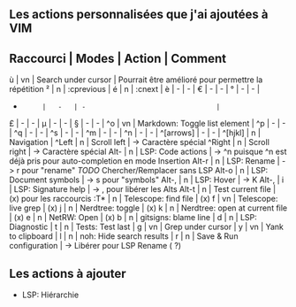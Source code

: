 ## Les actions personnalisées que j'ai ajoutées à VIM

 Raccourci  | Modes | Action                            |   Comment
------------------------------------------------------------------------------------------------------------------
 ù          |  vn   | Search under cursor               |   Pourrait être amélioré pour permettre la répétition
 ²          |   n   | :cprevious                        |
 é          |   n   | :cnext                            |
 è          |   -   | -                                 |
 €          |   -   | -                                 |
 °          |   -   | -                                 |
 +          |   -   | -                                 |
 £          |   -   | -                                 |
 µ          |   -   | -                                 |
 §          |   -   | -                                 |
 ^o         |  vn   | Markdown: Toggle list element     |
 ^p         |   -   | -                                 |
 ^q         |   -   | -                                 |
 ^s         |   -   | -                                 |
 ^m         |   -   | -                                 |
 ^n         |   -   | -                                 |
 ^[arrows]  |   -   | -                                 |
 ^[hjkl]    |   n   | Navigation                        |
 ^Left      |   n   | Scroll left                       |   -> Caractère spécial
 ^Right     |   n   | Scroll right                      |   -> Caractère spécial
 Alt-<CR>   |   n   | LSP: Code actions                 |   -> ^n puisque ^n est déjà pris pour auto-completion en mode Insertion
 Alt-r      |   n   | LSP: Rename                       |   -> <Leader>r pour "rename" _TODO_ Chercher/Remplacer sans LSP
 Alt-o      |   n   | LSP: Document symbols             |   -> <Leader>s pour "symbols"
 Alt-,      |   n   | LSP: Hover                        |   -> K
 Alt-,      |    i  | LSP: Signature help               |   -> <C- >, pour libérer les Alts
 Alt-t      |   n   | Test current file                 |   (x) pour les raccourcis :T*
 <C-n>      |   n   | Telescope: find file              |   (x)
 <Leader>f  |  vn   | Telescope: live grep              |   (x)
 <Leader>j  |   n   | Nerdtree: toggle                  |   (x)
 <Leader>k  |   n   | Nerdtree: open at current file    |   (x)
 <Leader>e  |   n   | NetRW: Open                       |   (x)
 <Leader>b  |   n   | gitsigns: blame line              |
 <Leader>d  |   n   | LSP: Diagnostic                   |
 <Leader>t  |   n   | Tests: Test last                  |
 <Leader>g  |  vn   | Grep under cursor                 |
 <Leader>y  |  vn   | Yank to clipboard                 |
 <Leader>l  |   n   | noh: Hide search results          |
 <Leader>r  |   n   | Save & Run configuration          |   -> Libérer pour LSP Rename (<Leader><CR> ?)

## Les actions à ajouter

* LSP: Hiérarchie

